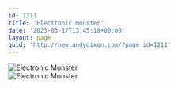 ```yaml
---
id: 1211
title: 'Electronic Monster'
date: '2023-03-17T13:45:18+00:00'
layout: page
guid: 'http://new.andydixon.com/?page_id=1211'
---
```


![Electronic Monster](https://i0.wp.com/assets.g8x2.ldn.idrivee2-23.com/posters/Electronic%20Monster%2001.jpg?w=1200&ssl=1 "Electronic Monster")  
![Electronic Monster](https://i0.wp.com/assets.g8x2.ldn.idrivee2-23.com/posters/Electronic%20Monster%2002.jpg?w=1200&ssl=1 "Electronic Monster")